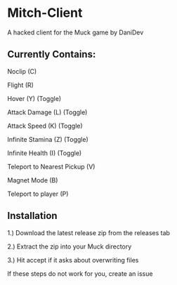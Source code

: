 # Mitch-Client
A hacked client for the Muck game by DaniDev

## Currently Contains:
Noclip (C)

Flight (R)

Hover (Y) (Toggle)

Attack Damage (L) (Toggle)

Attack Speed (K) (Toggle)

Infinite Stamina (Z) (Toggle)

Infinite Health (I) (Toggle)

Teleport to Nearest Pickup (V)

Magnet Mode (B)

Teleport to player (P)


## Installation
1.) Download the latest release zip from the releases tab

2.) Extract the zip into your Muck directory

3.) Hit accept if it asks about overwriting files

If these steps do not work for you, create an issue
